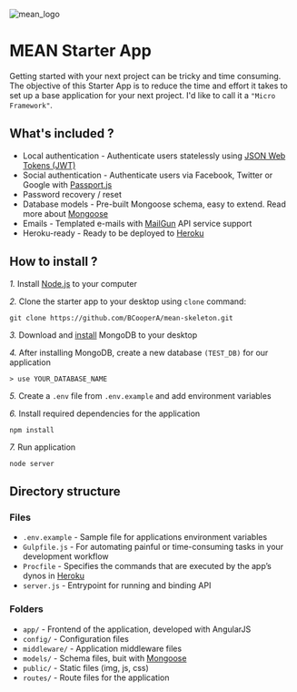 ![mean_logo](https://cdn-images-1.medium.com/max/1600/1*kkXbE9GlS73U7x1iXHP_vQ.png)

# MEAN Starter App

Getting started with your next project can be tricky and time consuming. The objective of this Starter App is to reduce the time and effort it takes to set up a base application for your next project. I'd like to call it a `"Micro Framework"`.

## What's included ?

* Local authentication - Authenticate users statelessly using [JSON Web Tokens (JWT)](https://jwt.io)
* Social authentication - Authenticate users via Facebook, Twitter or Google with [Passport.js](https://github.com/jaredhanson/passport)
* Password recovery / reset
* Database models - Pre-built Mongoose schema, easy to extend. Read more about [Mongoose](http://mongoosejs.com)
* Emails - Templated e-mails with [MailGun](https://www.mailgun.com) API service support
* Heroku-ready - Ready to be deployed to [Heroku](https://www.heroku.com)

## How to install ?

*1.* Install [Node.js](https://nodejs.org/en/) to your computer

*2.* Clone the starter app to your desktop using `clone` command:
```
git clone https://github.com/BCooperA/mean-skeleton.git
```

*3.* Download and [install](https://docs.mongodb.com/manual/installation/) MongoDB to your desktop

*4.* After installing MongoDB, create a new database `(TEST_DB)` for our application
```
> use YOUR_DATABASE_NAME
```
*5.* Create a `.env` file from `.env.example` and add environment variables

*6.* Install required dependencies for the application
```
npm install
```

*7.* Run application

```
node server
```

## Directory structure

### Files
* `.env.example` - Sample file for applications environment variables
* `Gulpfile.js` - For automating painful or time-consuming tasks in your development workflow
* `Procfile` - Specifies the commands that are executed by the app’s dynos in [Heroku](https://www.heroku.com)
* `server.js` - Entrypoint for running and binding API

### Folders
* `app/` - Frontend of the application, developed with AngularJS
* `config/` - Configuration files
* `middleware/` - Application middleware files 
* `models/` - Schema files, buit with [Mongoose](http://mongoosejs.com)
* `public/` - Static files (img, js, css)
* `routes/` - Route files for the application
